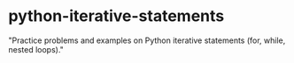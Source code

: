 # python-iterative-statements
"Practice problems and examples on Python iterative statements (for, while, nested loops)."
